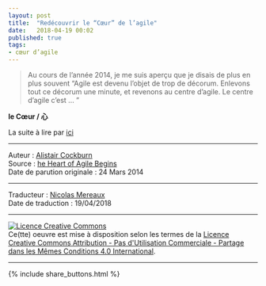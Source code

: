 ```yaml
---
layout: post
title:  "Redécouvrir le “Cœur” de l’agile"
date:   2018-04-19 00:02
published: true
tags: 
- cœur d’agile
---
```


> Au cours de l’année 2014, je me suis aperçu que je disais de plus en plus souvent “Agile est devenu l’objet de trop de décorum. Enlevons tout ce décorum une minute, et revenons au centre d’agile. Le centre d’agile c’est … ”

**le Cœur / 心**

La suite à lire par [ici](http://heartofagile.com/redecouvrir-le-coeur-de-lagile/)


---
Auteur : [Alistair Cockburn](http://alistair.cockburn.us/)  
Source : [he Heart of Agile Begins](http://heartofagile.com/)  
Date de parution originale : 24 Mars 2014  

---
Traducteur : [Nicolas Mereaux](http://heartofagile.com/)  
Date de traduction : 19/04/2018  

---

<a rel="license" href="http://creativecommons.org/licenses/by-nc-sa/4.0/"><img alt="Licence Creative Commons" style="border-width:0" src="http://i.creativecommons.org/l/by-nc-sa/4.0/88x31.png" /></a><br />Ce(tte) oeuvre est mise à disposition selon les termes de la <a rel="license" href="http://creativecommons.org/licenses/by-nc-sa/4.0/">Licence Creative Commons Attribution - Pas d'Utilisation Commerciale - Partage dans les Mêmes Conditions 4.0 International</a>.

---

{% include share_buttons.html %}


